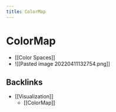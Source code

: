 ```yaml
---
title: ColorMap
---
```


# ColorMap
- [[Color Spaces]]
- ![[Pasted image 20220411132754.png]]




## Backlinks
* [[Visualization]]
	* [[ColorMap]]

